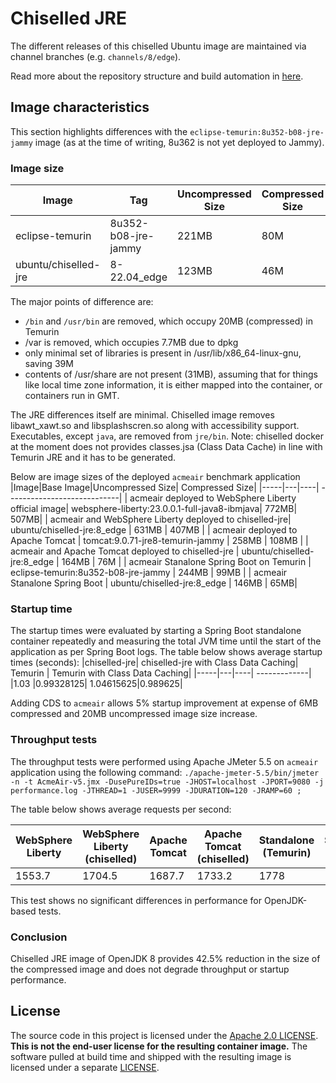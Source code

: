 # Chiselled JRE

The different releases of this chiselled Ubuntu image are maintained via
channel branches (e.g. `channels/8/edge`).

Read more about the repository structure and build automation in [here](<https://github.com/ubuntu-rocks/.github/blob/main/profile/README.md#-joining-the-ubuntu-rocks-project>).


## Image characteristics

This section highlights differences with the `eclipse-temurin:8u352-b08-jre-jammy` image (as at the time of writing, 8u362 is not yet deployed to Jammy).

### Image size

|Image|Tag|Uncompressed Size| Compressed Size|
|-----|---|----| ----------------------------|
| eclipse-temurin|8u352-b08-jre-jammy|221MB|80M|
| ubuntu/chiselled-jre|8-22.04_edge| 123MB|46M |

The major points of difference are:
- `/bin` and `/usr/bin` are removed, which occupy 20MB (compressed) in Temurin
- /var is removed, which occupies 7.7MB due to dpkg
- only minimal set of libraries is present in /usr/lib/x86_64-linux-gnu, saving 39M
- contents of /usr/share are not present (31MB), assuming that for things like local time zone information, it is either mapped into the container, or containers run in GMT.

The JRE differences itself are minimal. Chiselled image removes libawt_xawt.so and libsplashscren.so along with accessibility support. Executables, except `java`, are removed from `jre/bin`.
Note: chiselled docker at the moment does not provides classes.jsa (Class Data Cache) in line with Temurin JRE and it has to be generated.

Below are image sizes of the deployed `acmeair` benchmark application
|Image|Base Image|Uncompressed Size| Compressed Size|
|-----|---|----| ----------------------------|
| acmeair deployed to WebSphere Liberty official image| websphere-liberty:23.0.0.1-full-java8-ibmjava| 772MB| 507MB|
| acmeair and WebSphere Liberty deployed to chiselled-jre| ubuntu/chiselled-jre:8_edge | 631MB | 407MB |
| acmeair deployed to Apache Tomcat | tomcat:9.0.71-jre8-temurin-jammy | 258MB | 108MB |
| acmeair and Apache Tomcat deployed to chiselled-jre | ubuntu/chiselled-jre:8_edge | 164MB | 76M |
| acmeair Stanalone Spring Boot on Temurin | eclipse-temurin:8u352-b08-jre-jammy | 244MB | 99MB |
| acmeair Stanalone Spring Boot | ubuntu/chiselled-jre:8_edge | 146MB | 65MB|

### Startup time

The startup times were evaluated by starting a Spring Boot standalone container repeatedly and measuring the total JVM time until the start of the application as per Spring Boot logs.
The table below shows average startup times (seconds):
|chiselled-jre| chiselled-jre with Class Data Caching| Temurin | Temurin with Class Data Caching|
|-----|---|----| -------------|
|1.03 |0.99328125| 1.04615625|0.989625|

Adding CDS to `acmeair` allows 5% startup improvement at expense of 6MB compressed and 20MB uncompressed image size increase.

### Throughput tests

The throughput tests were performed using Apache JMeter 5.5 on `acmeair` application using the following command: ``./apache-jmeter-5.5/bin/jmeter -n -t AcmeAir-v5.jmx -DusePureIDs=true -JHOST=localhost -JPORT=9080 -j performance.log -JTHREAD=1 -JUSER=9999 -JDURATION=120 -JRAMP=60 ;``

The table below shows average requests per second:

| WebSphere Liberty | WebSphere Liberty (chiselled) | Apache Tomcat | Apache Tomcat (chiselled) | Standalone (Temurin) | Standalone (Chiselled) |
|-------------------|-------------------------------|---------------|-------------|---------|--------|
| 1553.7 | 1704.5 | 1687.7 | 1733.2 | 1778 | 1773.6 |

This test shows no significant differences in performance for OpenJDK-based tests.

### Conclusion

Chiselled JRE image of OpenJDK 8 provides 42.5% reduction in the size of the compressed image and does not degrade throughput or startup performance.

## License

The source code in this project is licensed under the [Apache 2.0 LICENSE](./LICENSE).
**This is not the end-user license for the resulting container image.**
The software pulled at build time and shipped with the resulting image is licensed under a separate [LICENSE](./chiselled-jre/LICENSE).
